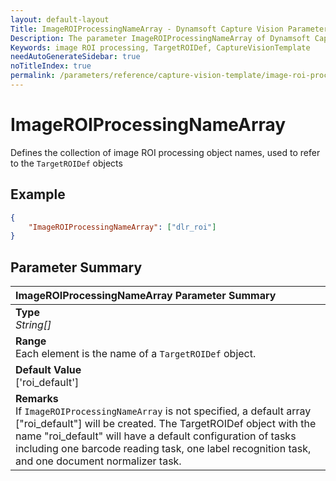 ```yaml
---
layout: default-layout
Title: ImageROIProcessingNameArray - Dynamsoft Capture Vision Parameters
Description: The parameter ImageROIProcessingNameArray of Dynamsoft Capture Vision defines the collection of image ROI processing object names.
Keywords: image ROI processing, TargetROIDef, CaptureVisionTemplate
needAutoGenerateSidebar: true
noTitleIndex: true
permalink: /parameters/reference/capture-vision-template/image-roi-processing-name-array.html
---
```


# ImageROIProcessingNameArray

Defines the collection of image ROI processing object names, used to refer to the `TargetROIDef` objects

## Example

```json
{
    "ImageROIProcessingNameArray": ["dlr_roi"]
}
```

## Parameter Summary

| ImageROIProcessingNameArray Parameter Summary |
| :----------------------------------- |
| **Type**<br>*String[]* |
| **Range**<br>Each element is the name of a `TargetROIDef` object. |
| **Default Value**<br>['roi_default'] |
| **Remarks**<br>If `ImageROIProcessingNameArray` is not specified, a default array ["roi_default"] will be created. The TargetROIDef object with the name "roi_default" will have a default configuration of tasks including one barcode reading task, one label recognition task, and one document normalizer task.|
